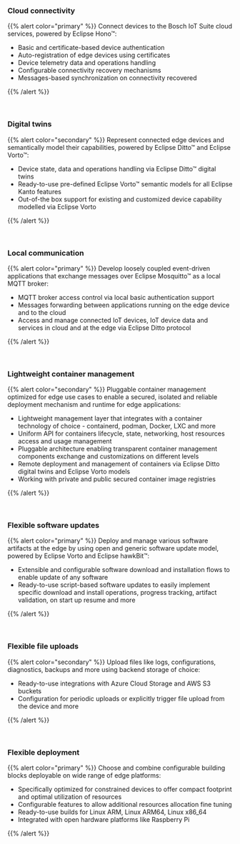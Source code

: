 ### Cloud connectivity

{{% alert color="primary" %}}
Connect devices to the Bosch IoT Suite cloud services, powered by Eclipse Hono™:

* Basic and certificate-based device authentication
* Auto-registration of edge devices using certificates
* Device telemetry data and operations handling
* Configurable connectivity recovery mechanisms
* Messages-based synchronization on connectivity recovered

{{% /alert %}}

&nbsp;&nbsp;

### Digital twins

{{% alert color="secondary" %}}
Represent connected edge devices and semantically model their capabilities, powered by Eclipse Ditto™ and Eclipse Vorto™:

* Device state, data and operations handling via Eclipse Ditto™ digital twins
* Ready-to-use pre-defined Eclipse Vorto™ semantic models for all Eclipse Kanto features
* Out-of-the box support for existing and customized device capability modelled via Eclipse Vorto

{{% /alert %}}

&nbsp;&nbsp;

### Local communication

{{% alert color="primary" %}}
Develop loosely coupled event-driven applications that exchange messages over Eclipse Mosquitto™ as a local MQTT broker:

* MQTT broker access control via local basic authentication support
* Мessages forwarding between applications running on the edge device and to the cloud
* Access and manage connected IoT devices, IoT device data and services in cloud and at the edge via Eclipse Ditto protocol

{{% /alert %}}

&nbsp;&nbsp;

### Lightweight container management

{{% alert color="secondary" %}}
Pluggable container management optimized for edge use cases to enable a secured, isolated and reliable
deployment mechanism and runtime for edge applications:

* Lightweight management layer that integrates with a container technology of choice - containerd, podman, Docker, LXC and more
* Uniform API for containers lifecycle, state, networking, host resources access and usage management
* Pluggable architecture enabling transparent container management components exchange and customizations on different levels
* Remote deployment and management of containers via Eclipse Ditto digital twins and Eclipse Vorto models
* Working with private and public secured container image registries

{{% /alert %}}

&nbsp;&nbsp;

### Flexible software updates

{{% alert color="primary" %}}
Deploy and manage various software artifacts at the edge by using open and generic software update model, powered by Eclipse Vorto and Eclipse hawkBit™:

* Extensible and configurable software download and installation flows to enable update of any software
* Ready-to-use script-based software updates to easily implement specific download and install operations, progress tracking, artifact
  validation, on start up resume and more

{{% /alert %}}

&nbsp;&nbsp;

### Flexible file uploads

{{% alert color="secondary" %}}
Upload files like logs, configurations, diagnostics, backups and more using backend storage of choice:

* Ready-to-use integrations with Azure Cloud Storage and AWS S3 buckets
* Configuration for periodic uploads or explicitly trigger file upload from the device and more

{{% /alert %}}

&nbsp;&nbsp;

### Flexible deployment

{{% alert color="primary" %}}
Choose and combine configurable building blocks deployable on wide range of edge platforms:

* Specifically optimized for constrained devices to offer compact footprint and optimal utilization of resources
* Configurable features to allow additional resources allocation fine tuning
* Ready-to-use builds for Linux ARM, Linux ARM64, Linux x86_64
* Integrated with open hardware platforms like Raspberry Pi

{{% /alert %}}
